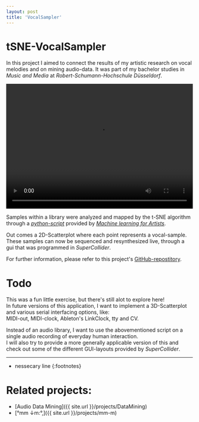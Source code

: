 ```yaml
---
layout: post
title: 'VocalSampler'
---
```


# tSNE-VocalSampler

In this project I aimed to connect the results of my artistic research on vocal melodies and on mining audio-data. 
It was part of my bachelor studies in *Music and Media* at *Robert-Schumann-Hochschule Düsseldorf*.  

<video width="100%" height="336" controls>
  <source src="{{ site.url }}/assets/vid/projects/{{page.title}}/demo.mp4" type="video/mp4">
</video>  

Samples within a library were analyzed and mapped by the t-SNE algorithm through a [*python-script*](https://github.com/ml4a/ml4a-ofx/blob/master/scripts/tSNE-audio.py) provided by [*Machine learning for Artists*](https://ml4a.github.io/ml4a/). 

Out comes a 2D-Scatterplot where each point represents a vocal-sample. 
These samples can now be sequenced and resynthesized live, through a gui that was programmed in *SuperCollider*.

For further information, please refer to this project's [GitHub-repostitory](https://github.com/FunctionalJerk/tSNE-VocalSampler).  


# Todo

This was a fun little exercise, but there's still alot to explore here!  
In future versions of this application, I want to implement a 3D-Scatterplot and various serial interfacing options, like:  
MIDI-out, MIDI-clock, Ableton's LinkClock, tty and CV.  

Instead of an audio library, I want to use the abovementioned script on a single audio recording of everyday human interaction.  
I will also try to provide a more generally applicable version of this and check out some of the different GUI-layouts provided by *SuperCollider*.  

---
* nessecary line
{:footnotes}


# Related projects: 

- [Audio Data Mining]({{ site.url }}/projects/DataMining)
- [°mm ↓m​:​°​,]({{ site.url }}/projects/mm-m)
